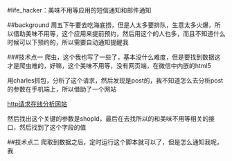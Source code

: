 #life_hacker：美味不用等应用的短信通知和邮件通知

##background
周五下午要去吃海底捞，但是人太多要排队，生意太多火爆，所以借助美味不用等，这个应用来提前预约，然后用这个的人也多，而且不知道什么时候可以下预约的，所以需要自动通知提醒我

###技术点一
爬虫，这个我也写了一些了，基本没什么难度，但是要找到数据这才是爬虫难的，好嘛，这个美味不用等，没有网页端，在微信中内嵌的html5

用charles抓包，分析了这个请求，然后发现是post的，我不知道怎么去分析post的参数在手机端上，所以借助了一个网站

[http请求在线分析网站](http://www.atool.org/httptest.php)

然后找出这个关键的参数是shopId，最后在去找所以的和美味不用等相关的接口，然后找到了这个字段的值

##技术点二
爬取到数据之后，定时运行这个脚本就可以了，但是怎么通知我呢，我